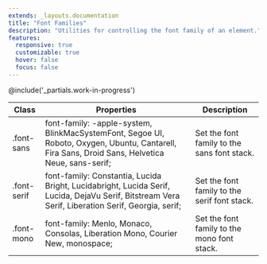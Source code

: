 ```yaml
---
extends: _layouts.documentation
title: "Font Families"
description: "Utilities for controlling the font family of an element."
features:
  responsive: true
  customizable: true
  hover: false
  focus: false
---
```


@include('_partials.work-in-progress')

<div class="border-t border-grey-lighter">
    <table class="w-full text-left" style="border-collapse: collapse;">
        <colgroup>
            <col class="w-1/5">
            <col class="w-2/5">
            <col class="w-2/5">
        </colgroup>
        <thead>
          <tr>
              <th class="text-sm font-semibold text-grey-darker p-2 bg-grey-lightest">Class</th>
              <th class="text-sm font-semibold text-grey-darker p-2 bg-grey-lightest">Properties</th>
              <th class="text-sm font-semibold text-grey-darker p-2 bg-grey-lightest">Description</th>
          </tr>
        </thead>
        <tbody class="align-baseline">
            <tr>
                <td class="p-2 border-t border-smoke font-mono text-xs text-purple-dark whitespace-no-wrap">.font-sans</td>
                <td class="p-2 border-t border-smoke font-mono text-xs text-blue-dark">font-family: -apple-system, BlinkMacSystemFont, Segoe UI, Roboto, Oxygen, Ubuntu, Cantarell, Fira Sans, Droid Sans, Helvetica Neue, sans-serif;</td>
                <td class="p-2 border-t border-smoke text-sm text-grey-darker">Set the font family to the sans font stack.</td>
            </tr>
            <tr>
                <td class="p-2 border-t border-smoke-light font-mono text-xs text-purple-dark whitespace-no-wrap">.font-serif</td>
                <td class="p-2 border-t border-smoke-light font-mono text-xs text-blue-dark">font-family: Constantia, Lucida Bright, Lucidabright, Lucida Serif, Lucida, DejaVu Serif, Bitstream Vera Serif, Liberation Serif, Georgia, serif;</td>
                <td class="p-2 border-t border-smoke-light text-sm text-grey-darker">Set the font family to the serif font stack.</td>
            </tr>
            <tr>
                <td class="p-2 border-t border-smoke-light font-mono text-xs text-purple-dark whitespace-no-wrap">.font-mono</td>
                <td class="p-2 border-t border-smoke-light font-mono text-xs text-blue-dark">font-family: Menlo, Monaco, Consolas, Liberation Mono, Courier New, monospace;</td>
                <td class="p-2 border-t border-smoke-light text-sm text-grey-darker">Set the font family to the mono font stack.</td>
            </tr>
        </tbody>
    </table>
</div>
